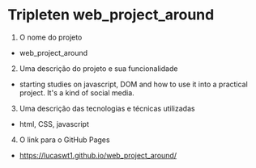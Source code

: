 # Tripleten web_project_around

1. O nome do projeto

- web_project_around

2. Uma descrição do projeto e sua funcionalidade

- starting studies on javascript, DOM and how to use it into a practical project. It's a kind of social media.

3. Uma descrição das tecnologias e técnicas utilizadas

- html, CSS, javascript

4. O link para o GitHub Pages

- https://lucaswt1.github.io/web_project_around/
